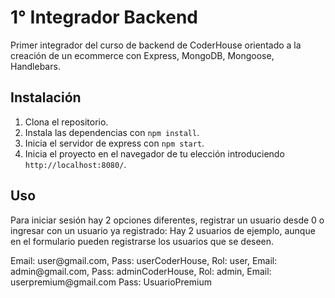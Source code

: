 # 1° Integrador Backend
Primer integrador del curso de backend de CoderHouse orientado a la creación de un ecommerce con Express, MongoDB, Mongoose, Handlebars.

## Instalación
1. Clona el repositorio.
2. Instala las dependencias con `npm install`.
3. Inicia el servidor de express con `npm start`.
4. Inicia el proyecto en el navegador de tu elección introduciendo `http://localhost:8080/`.

## Uso
Para iniciar sesión hay 2 opciones diferentes, registrar un usuario desde 0 o ingresar con un usuario ya registrado:
Hay 2 usuarios de ejemplo, aunque en el formulario pueden registrarse los usuarios que se deseen.

<Usuario sin permisos:>
Email: user@gmail.com,
Pass: userCoderHouse,
Rol: user,

<Usuario con permisos:>
Email: admin@gmail.com,
Pass: adminCoderHouse,
Rol: admin,

<Usuario premium>
Email: userpremium@gmail.com
Pass: UsuarioPremium